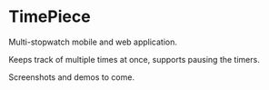 TimePiece
=========

Multi-stopwatch mobile and web application.

Keeps track of multiple times at once, supports pausing the timers.

Screenshots and demos to come.
